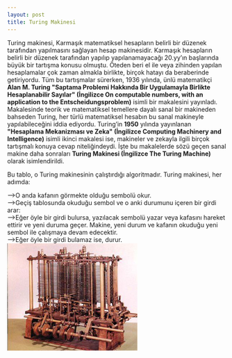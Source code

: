 ```yaml
---
layout: post
title: Turing Makinesi
---
```


<p>Turing makinesi, Karmaşık matematiksel hesapların belirli bir düzenek tarafından
yapılmasını sağlayan hesap makinesidir. Karmaşık hesapların belirli bir düzenek
tarafından yapılıp yapılanamayacağı 20.yy’ın başlarında büyük bir tartışma
konusu olmuştu. Öteden beri el ile veya zihinden yapılan hesaplamalar çok zaman
almakla birlikte, birçok hatayı da beraberinde getiriyordu. Tüm bu tartışmalar
sürerken, 1936 yılında, ünlü matematikçi <b>Alan M. Turing "Saptama Problemi
Hakkında Bir Uygulamayla Birlikte Hesaplanabilir Sayılar" (İngilizce On
computable numbers, with an application to the Entscheidungsproblem)</b> isimli bir
makalesini yayınladı. Makalesinde teorik ve matematiksel temellere dayalı sanal
bir makineden bahseden Turing, her türlü matematiksel hesabın bu sanal makineyle
yapılabileceğini iddia ediyordu. Turing’in <b>1950</b> yılında yayınlanan <b>"Hesaplama
Mekanizması ve Zeka" (İngilizce Computing Machinery and Intelligence)</b> isimli
ikinci makalesi ise, makineler ve zekayla ilgili birçok tartışmalı konuya cevap
niteliğindeydi. İşte bu makalelerde sözü geçen sanal makine daha sonraları
<b>Turing Makinesi (İngilizce The Turing Machine)</b> olarak isimlendirildi.<br
/></p>

<p>Bu tablo, o Turing makinesinin çalıştırdığı algoritmadır. Turing makinesi, her
adımda:<br /></p>

-->O anda kafanın görmekte olduğu sembolü okur.<br />
-->Geçiş tablosunda okuduğu sembol ve o anki durumunu içeren bir girdi arar:<br
/>
-->Eğer öyle bir girdi bulursa, yazılacak sembolü yazar veya kafasını hareket
ettirir ve yeni duruma geçer. Makine, yeni durum ve kafanın okuduğu yeni sembol
ile çalışmaya devam edecektir.<br />
-->Eğer öyle bir girdi bulamaz ise, durur.<br />
<img
src="https://github.com/gceylan/gceylan.github.com/blob/master/images/turing_makinesi.jpg">
